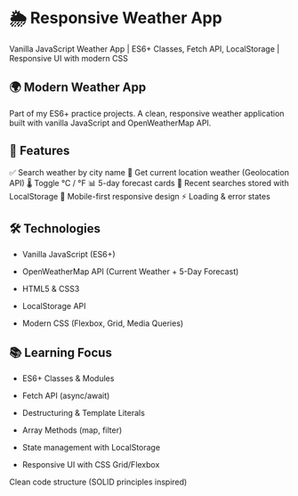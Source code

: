# 🌦️ Responsive Weather App
Vanilla JavaScript Weather App | ES6+ Classes, Fetch API, LocalStorage | Responsive UI with modern CSS

## 🌍 Modern Weather App

Part of my ES6+ practice projects. A clean, responsive weather application built with vanilla JavaScript and OpenWeatherMap API.

## 🚀 Features

✅ Search weather by city name
📍 Get current location weather (Geolocation API)
🌡️ Toggle °C / °F
📊 5-day forecast cards
💾 Recent searches stored with LocalStorage
📱 Mobile-first responsive design
⚡ Loading & error states

## 🛠️ Technologies

- Vanilla JavaScript (ES6+)

- OpenWeatherMap API (Current Weather + 5-Day Forecast)

- HTML5 & CSS3

- LocalStorage API

- Modern CSS (Flexbox, Grid, Media Queries)

## 📚 Learning Focus

- ES6+ Classes & Modules

- Fetch API (async/await)

- Destructuring & Template Literals

- Array Methods (map, filter)

- State management with LocalStorage

- Responsive UI with CSS Grid/Flexbox

Clean code structure (SOLID principles inspired)
